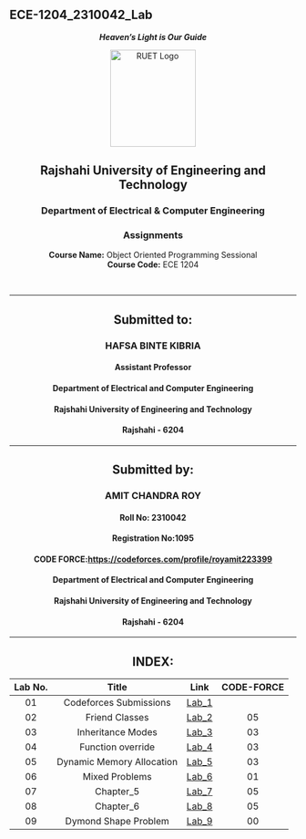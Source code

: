## ECE-1204_2310042_Lab
<div align="center">
  
_**Heaven’s Light is Our Guide**_
</div>

<p align="center">
  <img src="https://github.com/user-attachments/assets/18531be8-2a84-4bea-9027-5f1c40549dfa" alt="RUET Logo" style="width:150px;height:170px;">
</p>

<div align="center">
  
  ## **Rajshahi University of Engineering and Technology** <br> 
  ### **Department of Electrical & Computer Engineering**
  ### **Assignments**<br>
  **Course Name:** Object Oriented Programming Sessional <br>
  **Course Code:** ECE 1204
</div>
<br>
<div align="center">

---  
##  Submitted to: 

### **HAFSA BINTE KIBRIA**
#### Assistant Professor
#### Department of Electrical and Computer Engineering
#### Rajshahi University of Engineering and Technology
#### Rajshahi - 6204

---

## Submitted by:

### **AMIT CHANDRA ROY**
#### Roll No: 2310042
#### Registration No:1095
#### CODE FORCE:https://codeforces.com/profile/royamit223399
#### Department of Electrical and Computer Engineering
#### Rajshahi University of Engineering and Technology
#### Rajshahi - 6204

---
</div>

<div align="center">

## INDEX:
| Lab No. | Title | Link | CODE-FORCE |
| :---: | :---: | :---: | :----: |
| 01 | Codeforces Submissions |[Lab_1](https://github.com/Amit2310042/ECE-1204_2310042/blob/main/Lab_01.md)
| 02 | Friend Classes |[Lab_2](https://github.com/Amit2310042/ECE-1204_2310042/blob/main/Lab_02.md) |05|
| 03 | Inheritance Modes |[Lab_3](https://github.com/Amit2310042/ECE-1204_2310042/blob/main/Lab_03.md) |03|
| 04 | Function override |[Lab_4](https://github.com/Amit2310042/ECE-1204_2310042/blob/main/Lab_04.md) |03|
| 05 | Dynamic Memory Allocation |[Lab_5](https://github.com/Amit2310042/ECE-1204_2310042/blob/main/Lab_05.md) |03|
| 06 | Mixed Problems |[Lab_6](https://github.com/Amit2310042/ECE-1204_2310042/blob/main/Lab_06.md) |01|
| 07 | Chapter_5 |[Lab_7](https://github.com/Amit2310042/ECE-1204_2310042/blob/main/Lab_07.md) |05|
| 08 | Chapter_6|[Lab_8](https://github.com/Amit2310042/ECE-1204_2310042/blob/main/Lab_08.md) |05|
| 09 | Dymond Shape Problem|[Lab_9]() |00|


